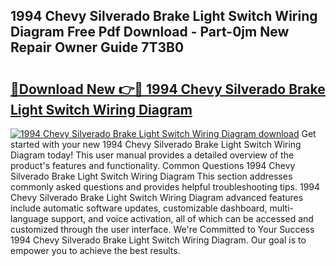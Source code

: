 ## 1994 Chevy Silverado Brake Light Switch Wiring Diagram Free Pdf Download - Part-0jm New Repair Owner Guide 7T3B0

# <h2><a href="http://dfhst4n.blite.top/?on=1994+Chevy+Silverado+Brake+Light+Switch+Wiring+Diagram">🔗Download New 👉🔴 1994 Chevy Silverado Brake Light Switch Wiring Diagram</a></h2>

[![1994 Chevy Silverado Brake Light Switch Wiring Diagram download](https://i.imgur.com/lujVjoI.png)](http://dfhst4n.blite.top/?on=1994+Chevy+Silverado+Brake+Light+Switch+Wiring+Diagram)
Get started with your new 1994 Chevy Silverado Brake Light Switch Wiring Diagram today! This user manual provides a detailed overview of the product's features and functionality. Common Questions 1994 Chevy Silverado Brake Light Switch Wiring Diagram This section addresses commonly asked questions and provides helpful troubleshooting tips. 1994 Chevy Silverado Brake Light Switch Wiring Diagram advanced features include automatic software updates, customizable dashboard, multi-language support, and voice activation, all of which can be accessed and customized through the user interface. We're Committed to Your Success 1994 Chevy Silverado Brake Light Switch Wiring Diagram. Our goal is to empower you to achieve the best results.

